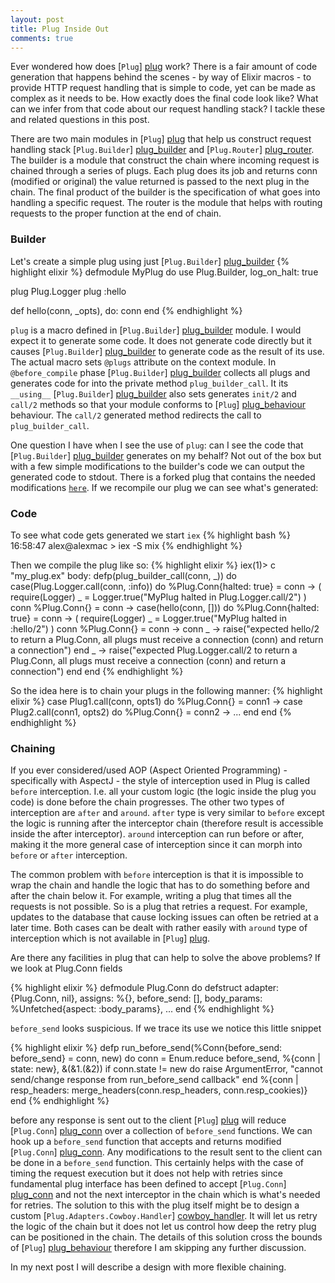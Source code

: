 ```yaml
---
layout: post
title: Plug Inside Out
comments: true
---
```


Ever wondered how does [`Plug`] [plug] work? There is a fair amount of code
generation that happens behind the scenes - by way of Elixir macros - to provide
HTTP request handling that is simple to code, yet can be made as complex as it
needs to be. How exactly does the final code look like? What can we infer from
that code about our request handling stack? I tackle these and related questions
in this post.

There are two main modules in [`Plug`] [plug] that help us construct request
handling stack [`Plug.Builder`] [plug_builder] and [`Plug.Router`] [plug_router].
The builder is a module that construct the chain where incoming request is chained
through a series of plugs. Each plug does its job and returns conn (modified or
original) the value returned is passed to the next plug in the chain. The final
product of the builder is the specification of what goes into handling a specific
request. The router is the module that helps with routing requests to the proper
function at the end of chain.

### Builder

Let's create a simple plug using just [`Plug.Builder`] [plug_builder]
{% highlight elixir %}
defmodule MyPlug do
  use Plug.Builder, log_on_halt: true

  plug Plug.Logger
  plug :hello

  def hello(conn, _opts), do: conn
end
{% endhighlight %}

`plug` is a macro defined in [`Plug.Builder`] [plug_builder] module. I would
expect it to generate some code. It does not generate code directly but it causes
[`Plug.Builder`] [plug_builder] to generate code as the result of its use. The
actual macro sets `@plugs` attribute on the context module. In `@before_compile`
phase [`Plug.Builder`] [plug_builder] collects all plugs and generates code for
into the private method `plug_builder_call`. It its `__using__` [`Plug.Builder`]
[plug_builder] also sets generates `init/2` and `call/2` methods so that your
module conforms to [`Plug`] [plug_behaviour] behaviour. The `call/2` generated
method redirects the call to `plug_builder_call`.

One question I have when I see the use of `plug`: can I see the code that
[`Plug.Builder`] [plug_builder] generates on my behalf? Not out of the box but
with a few simple modifications to the builder's code we can output the generated
code to stdout. There is a forked plug that contains the needed modifications
[`here`](https://github.com/elixir-lang/plug/compare/master...ashneyderman:io_puts_plug "Forked Plug").
If we recompile our plug we can see what's generated:

### Code

To see what code gets generated we start `iex`
{% highlight bash %}
16:58:47 alex@alexmac > iex -S mix
{% endhighlight %}

Then we compile the plug like so:
{% highlight elixir %}
iex(1)> c "my_plug.ex"
body: defp(plug_builder_call(conn, _)) do
  case(Plug.Logger.call(conn, :info)) do
    %Plug.Conn{halted: true} = conn ->
      (
        require(Logger)
        _ = Logger.true("MyPlug halted in Plug.Logger.call/2")
      )
      conn
    %Plug.Conn{} = conn ->
      case(hello(conn, [])) do
        %Plug.Conn{halted: true} = conn ->
          (
            require(Logger)
            _ = Logger.true("MyPlug halted in :hello/2")
          )
          conn
        %Plug.Conn{} = conn ->
          conn
        _ ->
          raise("expected hello/2 to return a Plug.Conn, all plugs must receive a connection (conn) and return a connection")
      end
    _ ->
      raise("expected Plug.Logger.call/2 to return a Plug.Conn, all plugs must receive a connection (conn) and return a connection")
  end
end
{% endhighlight %}

So the idea here is to chain your plugs in the following manner:
{% highlight elixir %}
case Plug1.call(conn, opts1) do
  %Plug.Conn{} = conn1 ->
    case Plug2.call(conn1, opts2) do
      %Plug.Conn{} = conn2 ->
        ...
    end
end
{% endhighlight %}

### Chaining

If you ever considered/used AOP (Aspect Oriented Programming) -  specifically
with AspectJ - the style of interception used in Plug is called `before` interception.
I.e. all your custom logic (the logic inside the plug you code) is done before the
chain progresses. The other two types of interception are `after` and `around`.
`after` type is very similar to `before` except the logic is running after the
interceptor chain (therefore result is accessible inside the after interceptor).
`around` interception can run before or after, making it the more general case
of interception since it can morph into `before` or `after` interception.

The common problem with `before` interception is that it is impossible to wrap
the chain and handle the logic that has to do something before and after the
chain below it. For example, writing a plug that times all the requests is not
possible. So is a plug that retries a request. For example, updates to the database
that cause locking issues can often be retried at a later time. Both cases can
be dealt with rather easily with `around` type of interception which is not
available in [`Plug`] [plug].

Are there any facilities in plug that can help to solve the above problems? If we
look at Plug.Conn fields

{% highlight elixir %}
defmodule Plug.Conn do
  defstruct adapter:         {Plug.Conn, nil},
            assigns:         %{},
            before_send:     [],
            body_params:     %Unfetched{aspect: :body_params},
            ...
end
{% endhighlight %}

`before_send` looks suspicious. If we trace its use we notice this little snippet

{% highlight elixir %}
defp run_before_send(%Conn{before_send: before_send} = conn, new) do
  conn = Enum.reduce before_send, %{conn | state: new}, &(&1.(&2))
  if conn.state != new do
    raise ArgumentError, "cannot send/change response from run_before_send callback"
  end
  %{conn | resp_headers: merge_headers(conn.resp_headers, conn.resp_cookies)}
end
{% endhighlight %}

before any response is sent out to the client [`Plug`] [plug] will reduce [`Plug.Conn`]
[plug_conn] over a collection of `before_send` functions. We can hook up a `before_send`
function that accepts and returns modified [`Plug.Conn`] [plug_conn]. Any modifications
to the result sent to the client can be done in a `before_send`
function. This certainly helps with the case of timing the request execution but
it does not help with retries since fundamental plug interface has been defined
to accept [`Plug.Conn`] [plug_conn] and not the next interceptor in the chain
which is what's needed for retries. The solution to this with the plug itself
might be to design a custom [`Plug.Adapters.Cowboy.Handler`] [cowboy_handler].
It will let us retry the logic of the chain but it does not let us control how
deep the retry plug can be positioned in the chain. The details of this solution
cross the bounds of [`Plug`] [plug_behaviour] therefore I am skipping any further
discussion.

In my next post I will describe a design with more flexible chaining.

[plug]: https://hex.pm/packages/plug "Plug"
[plug_conn]: https://github.com/elixir-lang/plug/blob/master/lib/plug/conn.ex "Plug.Conn"
[plug_builder]: https://github.com/elixir-lang/plug/blob/master/lib/plug/builder.ex "Plug.Builder"
[plug_router]: https://github.com/elixir-lang/plug/blob/master/lib/plug/router.ex "Plug.Router"
[plug_behaviour]: https://github.com/elixir-lang/plug/blob/master/lib/plug.ex "Plug"
[cowboy_handler]: https://github.com/elixir-lang/plug/blob/master/lib/plug/adapters/cowboy/handler.ex "Plug.Adapters.Cowboy.Handler"

[cowboy]: https://github.com/ninenines/cowboy "Cowboy"
